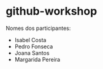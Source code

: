 # github-workshop

Nomes dos participantes:

-   Isabel Costa
-   Pedro Fonseca
-   Joana Santos
-   Margarida Pereira